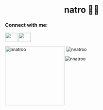 <h1 align="center">natro 👌🏽</h1>
<!-- ![banner](https://user-images.githubusercontent.com/88983923/220450092-6dd926b9-d822-42cc-af2c-03c78fab7386.png) -->

<!-- ![](https://komarev.com/ghpvc/?username=nnatroo&color=blueviolet) -->

<h3 align="left">Connect with me:</h3>
<p align="left">
<a href="https://www.linkedin.com/in/nugonatroshvili/" target="blank"><img align="center" src="https://cdn.jsdelivr.net/npm/simple-icons@3.0.1/icons/linkedin.svg" alt="" height="30" width="40" /></a>
<a href="https://www.behance.net/nugonatroshvili" target="blank"><img align="center" src="https://cdn.jsdelivr.net/npm/simple-icons@3.13.0/icons/behance.svg" alt="" height="30" width="40" /></a>

<!-- <p align="center">
  <img align="center" style src="https://quotes-github-readme.vercel.app/api?type=horizontal&theme=dark"
</p>
 -->
  
  <p><img height='195px' align="left" src="https://github-readme-stats.vercel.app/api/top-langs?username=nnatroo&show_icons=true&theme=dark&locale=en&layout=compact" alt="nnatroo" /></p>
  <p>&nbsp;<img align="center" src="https://github-readme-stats.vercel.app/api?username=nnatroo&show_icons=true&theme=dark&locale=en" alt="nnatroo" /></p>
  <p><img align="center" src="https://github-readme-streak-stats.herokuapp.com/?user=nnatroo&theme=dark" alt="nnatroo" /></p>




